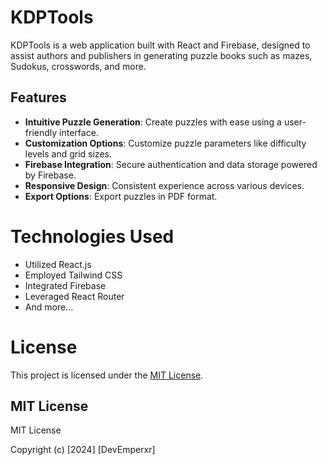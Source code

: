 # KDPTools
KDPTools is a web application built with React and Firebase, designed to assist authors and publishers in generating puzzle books such as mazes, Sudokus, crosswords, and more.

## Features

- **Intuitive Puzzle Generation**: Create puzzles with ease using a user-friendly interface.
- **Customization Options**: Customize puzzle parameters like difficulty levels and grid sizes.
- **Firebase Integration**: Secure authentication and data storage powered by Firebase.
- **Responsive Design**: Consistent experience across various devices.
- **Export Options**: Export puzzles in PDF format.

# Technologies Used

- Utilized React.js
- Employed Tailwind CSS
- Integrated Firebase
- Leveraged React Router
- And more...

# License

This project is licensed under the [MIT License](LICENSE).

## MIT License

MIT License

Copyright (c) [2024] [DevEmperxr]
